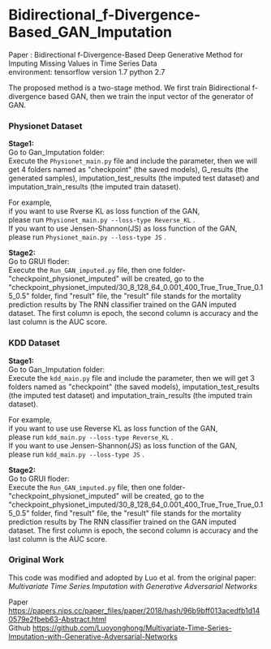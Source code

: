 # Bidirectional_f-Divergence-Based_GAN_Imputation  <br>
Paper : Bidirectional f-Divergence-Based Deep Generative Method for
Imputing Missing Values in Time Series Data  <br>
environment: tensorflow version 1.7 python 2.7

The proposed method is a two-stage method. We first train Bidirectional f-divergence based GAN, then we train the input vector of the generator of GAN. <br>



### Physionet Dataset <br>

__Stage1:__ <br>
Go to Gan_Imputation folder:  <br>
Execute the `Physionet_main.py` file and include the parameter, then we will get 4 folders named as "checkpoint" (the saved models), G_results (the generated samples), imputation_test_results (the imputed test dataset) and imputation_train_results (the imputed train dataset).  <br>

For example, <br>
if you want to use Rverse KL as loss function of the GAN, <br>
please run `Physionet_main.py --loss-type Reverse_KL` . <br>
If you want to use Jensen-Shannon(JS) as loss function of the GAN, <br>
please run `Physionet_main.py --loss-type JS` .<br> 


__Stage2:__ <br>
Go to GRUI floder: <br>
Execute the `Run_GAN_imputed.py` file, then one folder-"checkpoint_physionet_imputed" will be created, go to the "checkpoint_physionet_imputed/30_8_128_64_0.001_400_True_True_True_0.15_0.5" folder, find "result" file, the "result" file stands for the mortality prediction results by The RNN classifier trained on the GAN imputed dataset. The first column is epoch, the second column is accuracy and the last column is the AUC score. <br>




### KDD Dataset <br>

__Stage1:__ <br>
Go to Gan_Imputation folder:  <br>
Execute the `kdd_main.py` file and include the parameter, then we will get 3 folders named as "checkpoint" (the saved models),  imputation_test_results (the imputed test dataset) and imputation_train_results (the imputed train dataset).  <br>

For example, <br> 
if you want to use use Reverse KL as loss function of the GAN, <br>
please run `kdd_main.py --loss-type Reverse_KL` . <br>
If you want to use Jensen-Shannon(JS) as loss function of the GAN, <br>
please run `kdd_main.py --loss-type JS` .<br> 


__Stage2:__ <br>
Go to GRUI floder: <br>
Execute the `Run_GAN_imputed.py` file, then one folder-"checkpoint_physionet_imputed" will be created, go to the "checkpoint_physionet_imputed/30_8_128_64_0.001_400_True_True_True_0.15_0.5" folder, find "result" file, the "result" file stands for the mortality prediction results by The RNN classifier trained on the GAN imputed dataset. The first column is epoch, the second column is accuracy and the last column is the AUC score. <br>




### Original Work <br>
This code was modified and adopted by Luo et al. from the original paper: *Multivariate Time Series Imputation with Generative Adversarial Networks* <br>

Paper https://papers.nips.cc/paper_files/paper/2018/hash/96b9bff013acedfb1d140579e2fbeb63-Abstract.html <br>
Github https://github.com/Luoyonghong/Multivariate-Time-Series-Imputation-with-Generative-Adversarial-Networks <br>

